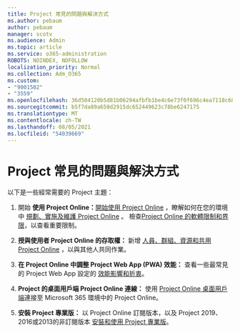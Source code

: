 ```yaml
---
title: Project 常見的問題與解決方式
ms.author: pebaum
author: pebaum
manager: scotv
ms.audience: Admin
ms.topic: article
ms.service: o365-administration
ROBOTS: NOINDEX, NOFOLLOW
localization_priority: Normal
ms.collection: Adm_O365
ms.custom:
- "9001502"
- "3559"
ms.openlocfilehash: 36d504120b5d81b06294afbfb1be4c6e73f0f696c4ea7118c6867e56ccb46b70
ms.sourcegitcommit: b5f7da89a650d2915dc652449623c78be6247175
ms.translationtype: MT
ms.contentlocale: zh-TW
ms.lasthandoff: 08/05/2021
ms.locfileid: "54039669"
---
```

# <a name="project-common-issues-and-resolutions"></a>Project 常見的問題與解決方式

以下是一些經常需要的 Project 主題：

1. 開始 **使用 Project Online：**[開始使用 Project Online](https://docs.microsoft.com/ProjectOnline/get-started-with-project-online) ，瞭解如何在您的環境中 [規劃、實施及維護 Project Online](https://docs.microsoft.com/projectonline/project-online) 。   檢查[Project Online 的軟體限制和界限](https://docs.microsoft.com/ProjectOnline/project-online-software-boundaries-and-limits)，以查看重要限制。

2. **授與使用者 Project Online 的存取權：** 新增 [人員、群組、資源和共用 Project Online](https://docs.microsoft.com/projectonline/step-2-add-people-to-project-online) ，以與其他人共同作業。 

3. **在 Project Online 中調整 Project Web App (PWA) 效能：** 查看一些最常見的 Project Web App 設定的 [效能影響和折衷](https://docs.microsoft.com/projectonline/tune-project-online-performance)。

4. **Project 的桌面用戶端 Project Online 連線：** 使用 [Project Online 桌面用戶端](https://docs.microsoft.com/projectonline/connect-to-project-online-with-the-project-online-desktop-client)連接至 Microsoft 365 環境中的 Project Online。 

5. **安裝 Project 專業版：** 以 Project Online 訂閱版本，以及 Project 2019、2016或2013的非訂閱版本 [安裝和使用 Project 專業版](https://support.office.com/article/install-project-7059249b-d9fe-4d61-ab96-5c5bf435f281)。
